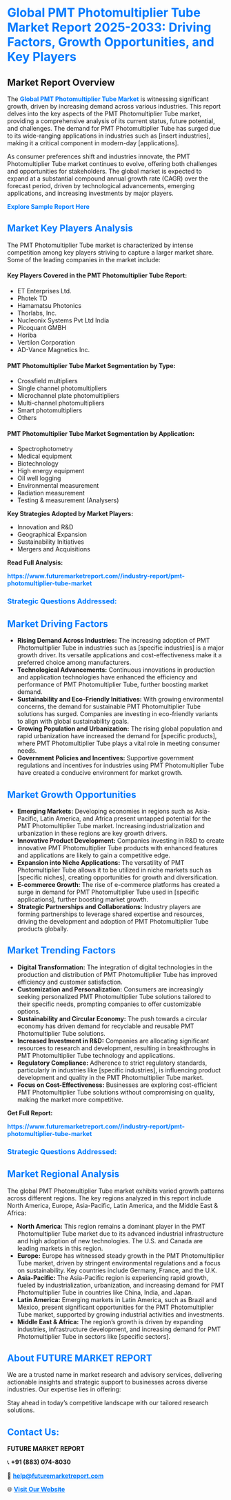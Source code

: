 <h1 style="color: #007BFF;">Global PMT Photomultiplier Tube Market Report 2025-2033: Driving Factors, Growth Opportunities, and Key Players</h1>

<section id="overview">
<h2>Market Report Overview</h2>
<p>The <a href="https://www.futuremarketreport.com//industry-report/pmt-photomultiplier-tube-market" style="color: #007BFF; text-decoration: none;"><strong>Global PMT Photomultiplier Tube Market</strong></a> is witnessing significant growth, driven by increasing demand across various industries. This report delves into the key aspects of the PMT Photomultiplier Tube market, providing a comprehensive analysis of its current status, future potential, and challenges. The demand for PMT Photomultiplier Tube has surged due to its wide-ranging applications in industries such as [insert industries], making it a critical component in modern-day [applications].</p>
<p>As consumer preferences shift and industries innovate, the PMT Photomultiplier Tube market continues to evolve, offering both challenges and opportunities for stakeholders. The global market is expected to expand at a substantial compound annual growth rate (CAGR) over the forecast period, driven by technological advancements, emerging applications, and increasing investments by major players.</p>
</section>

<section id="overview">
<p><a href="https://www.futuremarketreport.com//request-sample/reportId=57448" style="color: #007BFF; text-decoration: none;"><strong>Explore Sample Report Here</strong></a></p>
</section>

<section id="key-players">
<h2 style="color: #007BFF;">Market Key Players Analysis</h2>
<p>The PMT Photomultiplier Tube market is characterized by intense competition among key players striving to capture a larger market share. Some of the leading companies in the market include:</p>
<h4>Key Players Covered in the PMT Photomultiplier Tube Report:</h4>
<ul><li>ET Enterprises Ltd.</li><li>Photek TD</li><li>Hamamatsu Photonics</li><li>Thorlabs, Inc.</li><li>Nucleonix Systems Pvt Ltd India</li><li>Picoquant GMBH</li><li>Horiba</li><li>Vertilon Corporation</li><li>AD-Vance Magnetics Inc.</li></ul>
<h4>PMT Photomultiplier Tube Market Segmentation by Type:</h4>
<ul><li>Crossfield multipliers</li><li>Single channel photomultipliers</li><li>Microchannel plate photomultipliers</li><li>Multi-channel photomultipliers</li><li>Smart photomultipliers</li><li>Others</li></ul>

<h4>PMT Photomultiplier Tube Market Segmentation by Application:</h4>
<ul><li>Spectrophotometry</li><li>Medical equipment</li><li>Biotechnology</li><li>High energy equipment</li><li>Oil well logging</li><li>Environmental measurement</li><li>Radiation measurement</li><li>Testing &amp; measurement (Analysers)</li></ul>
<p><strong>Key Strategies Adopted by Market Players:</strong></p>
<ul>
<li>Innovation and R&D</li>
<li>Geographical Expansion</li>
<li>Sustainability Initiatives</li>
<li>Mergers and Acquisitions</li>
</ul>
</section>

<section>
<p><strong>Read Full Analysis: </strong></p><a href="https://www.futuremarketreport.com//industry-report/pmt-photomultiplier-tube-market" style="color: #007BFF; text-decoration: none;"><strong>https://www.futuremarketreport.com//industry-report/pmt-photomultiplier-tube-market</strong></a>
<h3 style="color: #007BFF;">Strategic Questions Addressed:</h3>
</section>

<section id="driving-factors">
<h2 style="color: #007BFF;">Market Driving Factors</h2>
<ul>
<li><strong>Rising Demand Across Industries:</strong> The increasing adoption of PMT Photomultiplier Tube in industries such as [specific industries] is a major growth driver. Its versatile applications and cost-effectiveness make it a preferred choice among manufacturers.</li>
<li><strong>Technological Advancements:</strong> Continuous innovations in production and application technologies have enhanced the efficiency and performance of PMT Photomultiplier Tube, further boosting market demand.</li>
<li><strong>Sustainability and Eco-Friendly Initiatives:</strong> With growing environmental concerns, the demand for sustainable PMT Photomultiplier Tube solutions has surged. Companies are investing in eco-friendly variants to align with global sustainability goals.</li>
<li><strong>Growing Population and Urbanization:</strong> The rising global population and rapid urbanization have increased the demand for [specific products], where PMT Photomultiplier Tube plays a vital role in meeting consumer needs.</li>
<li><strong>Government Policies and Incentives:</strong> Supportive government regulations and incentives for industries using PMT Photomultiplier Tube have created a conducive environment for market growth.</li>
</ul>
</section>

<section id="growth-opportunities">
<h2 style="color: #007BFF;">Market Growth Opportunities</h2>
<ul>
<li><strong>Emerging Markets:</strong> Developing economies in regions such as Asia-Pacific, Latin America, and Africa present untapped potential for the PMT Photomultiplier Tube market. Increasing industrialization and urbanization in these regions are key growth drivers.</li>
<li><strong>Innovative Product Development:</strong> Companies investing in R&D to create innovative PMT Photomultiplier Tube products with enhanced features and applications are likely to gain a competitive edge.</li>
<li><strong>Expansion into Niche Applications:</strong> The versatility of PMT Photomultiplier Tube allows it to be utilized in niche markets such as [specific niches], creating opportunities for growth and diversification.</li>
<li><strong>E-commerce Growth:</strong> The rise of e-commerce platforms has created a surge in demand for PMT Photomultiplier Tube used in [specific applications], further boosting market growth.</li>
<li><strong>Strategic Partnerships and Collaborations:</strong> Industry players are forming partnerships to leverage shared expertise and resources, driving the development and adoption of PMT Photomultiplier Tube products globally.</li>
</ul>
</section>

<section id="trending-factors">
<h2 style="color: #007BFF;">Market Trending Factors</h2>
<ul>
<li><strong>Digital Transformation:</strong> The integration of digital technologies in the production and distribution of PMT Photomultiplier Tube has improved efficiency and customer satisfaction.</li>
<li><strong>Customization and Personalization:</strong> Consumers are increasingly seeking personalized PMT Photomultiplier Tube solutions tailored to their specific needs, prompting companies to offer customizable options.</li>
<li><strong>Sustainability and Circular Economy:</strong> The push towards a circular economy has driven demand for recyclable and reusable PMT Photomultiplier Tube solutions.</li>
<li><strong>Increased Investment in R&D:</strong> Companies are allocating significant resources to research and development, resulting in breakthroughs in PMT Photomultiplier Tube technology and applications.</li>
<li><strong>Regulatory Compliance:</strong> Adherence to strict regulatory standards, particularly in industries like [specific industries], is influencing product development and quality in the PMT Photomultiplier Tube market.</li>
<li><strong>Focus on Cost-Effectiveness:</strong> Businesses are exploring cost-efficient PMT Photomultiplier Tube solutions without compromising on quality, making the market more competitive.</li>
</ul>
</section>

<section>
<p><strong>Get Full Report: </strong></p><a href="https://www.futuremarketreport.com//industry-report/pmt-photomultiplier-tube-market" style="color: #007BFF; text-decoration: none;"><strong>https://www.futuremarketreport.com//industry-report/pmt-photomultiplier-tube-market</strong></a>
<h3 style="color: #007BFF;">Strategic Questions Addressed:</h3>
</section>


<section id="regional-analysis">
<h2 style="color: #007BFF;">Market Regional Analysis</h2>
<p>The global PMT Photomultiplier Tube market exhibits varied growth patterns across different regions. The key regions analyzed in this report include North America, Europe, Asia-Pacific, Latin America, and the Middle East & Africa:</p>
<ul>
<li><strong>North America:</strong> This region remains a dominant player in the PMT Photomultiplier Tube market due to its advanced industrial infrastructure and high adoption of new technologies. The U.S. and Canada are leading markets in this region.</li>
<li><strong>Europe:</strong> Europe has witnessed steady growth in the PMT Photomultiplier Tube market, driven by stringent environmental regulations and a focus on sustainability. Key countries include Germany, France, and the U.K.</li>
<li><strong>Asia-Pacific:</strong> The Asia-Pacific region is experiencing rapid growth, fueled by industrialization, urbanization, and increasing demand for PMT Photomultiplier Tube in countries like China, India, and Japan.</li>
<li><strong>Latin America:</strong> Emerging markets in Latin America, such as Brazil and Mexico, present significant opportunities for the PMT Photomultiplier Tube market, supported by growing industrial activities and investments.</li>
<li><strong>Middle East & Africa:</strong> The region’s growth is driven by expanding industries, infrastructure development, and increasing demand for PMT Photomultiplier Tube in sectors like [specific sectors].</li>
</ul>
</section>

<footer>
<h2 style="color: #007BFF;">About FUTURE MARKET REPORT</h2>
<p>We are a trusted name in market research and advisory services, delivering actionable insights and strategic support to businesses across diverse industries. Our expertise lies in offering:</p>

<p>Stay ahead in today’s competitive landscape with our tailored research solutions.</p>

<h2 style="color: #007BFF;">Contact Us:</h2>
<p><strong>FUTURE MARKET REPORT</strong></p>
<p>📞 <strong>+91 (883) 074-8030</strong></p>
<p>📧 <strong><a href="mailto:help@futuremarketreport.com" style="color: #007BFF;">help@futuremarketreport.com</a></strong></p>
<p>🌐 <strong><a href="https://www.futuremarketreport.com/" style="color: #007BFF;">Visit Our Website</a></strong></p>
</footer>
